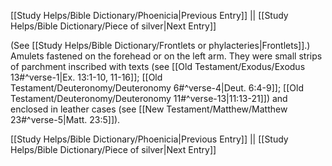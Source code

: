 [[Study Helps/Bible Dictionary/Phoenicia|Previous Entry]]  ||  [[Study Helps/Bible Dictionary/Piece of silver|Next Entry]]

 (See [[Study Helps/Bible Dictionary/Frontlets or phylacteries|Frontlets]].) Amulets fastened on the forehead or on the left arm. They were small strips of parchment inscribed with texts (see [[Old Testament/Exodus/Exodus 13#^verse-1|Ex. 13:1-10, 11-16]]; [[Old Testament/Deuteronomy/Deuteronomy 6#^verse-4|Deut. 6:4-9]]; [[Old Testament/Deuteronomy/Deuteronomy 11#^verse-13|11:13-21]]) and enclosed in leather cases (see [[New Testament/Matthew/Matthew 23#^verse-5|Matt. 23:5]]).

[[Study Helps/Bible Dictionary/Phoenicia|Previous Entry]]  ||  [[Study Helps/Bible Dictionary/Piece of silver|Next Entry]]
